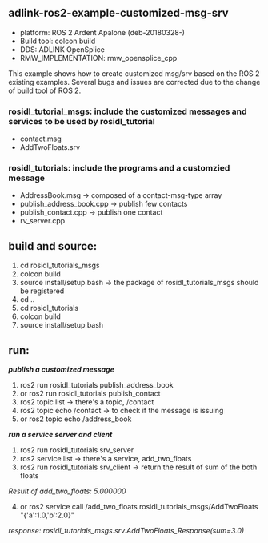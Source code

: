 ## adlink-ros2-example-customized-msg-srv
* platform: ROS 2 Ardent Apalone (deb-20180328-)
* Build tool: colcon build
* DDS:   ADLINK OpenSplice 
* RMW_IMPLEMENTATION: rmw_opensplice_cpp


This example shows how to create customized msg/srv based on the ROS 2 existing examples. Several bugs and issues are corrected due to the change of build tool of ROS 2. 

### rosidl_tutorial_msgs:  include the customized messages and services to be used by rosidl_tutorial
* contact.msg
* AddTwoFloats.srv

### rosidl_tutorials:     include the programs and a customzied message
* AddressBook.msg		   ->  composed of a contact-msg-type array
* publish_address_book.cpp   ->  publish few contacts
* publish_contact.cpp        ->  publish one contact
* rv_server.cpp

## build and source:
1. cd rosidl_tutorials_msgs
2. colcon build
3. source install/setup.bash      ->   the package of rosidl_tutorials_msgs should be registered 
4. cd ..
5. cd rosidl_tutorials 
6. colcon build
7. source install/setup.bash
	    	
## run:
 __*publish a customized message*__		
1. ros2 run rosidl_tutorials publish_address_book
2. or ros2 run rosidl_tutorials publish_contact
3. ros2 topic list               -> there's a topic, /contact
4. ros2 topic echo /contact      -> to check if the message is issuing
5. or ros2 topic echo /address_book

  __*run a service server and client*__
1. ros2 run rosidl_tutorials srv_server
2. ros2 service list             -> there's a service, add_two_floats
3. ros2 run rosidl_tutorials srv_client  -> return the result of sum of the both floats

  *Result of add_two_floats: 5.000000*

4. or  ros2 service call /add_two_floats rosidl_tutorials_msgs/AddTwoFloats "{'a':1.0,'b':2.0}"

  *response:*
  *rosidl_tutorials_msgs.srv.AddTwoFloats_Response(sum=3.0)*

			

